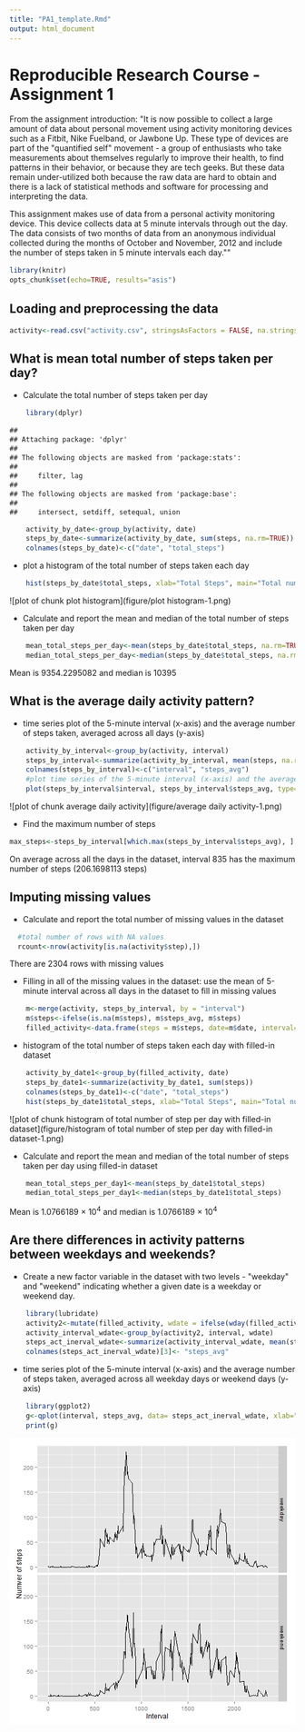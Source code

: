 ```yaml
---
title: "PA1_template.Rmd"
output: html_document
---
```


# Reproducible Research Course - Assignment 1

From the assignment introduction: "It is now possible to collect a large amount of data about personal movement using activity monitoring devices such as a Fitbit, Nike Fuelband, or Jawbone Up. These type of devices are part of the "quantified self" movement - a group of enthusiasts who take measurements about themselves regularly to improve their health, to find patterns in their behavior, or because they are tech geeks. But these data remain under-utilized both because the raw data are hard to obtain and there is a lack of statistical methods and software for processing and interpreting the data.

This assignment makes use of data from a personal activity monitoring device. This device collects data at 5 minute intervals through out the day. The data consists of two months of data from an anonymous individual collected during the months of October and November, 2012 and include the number of steps taken in 5 minute intervals each day.""


```r
library(knitr)
opts_chunk$set(echo=TRUE, results="asis")
```
## Loading and preprocessing the data


```r
activity<-read.csv("activity.csv", stringsAsFactors = FALSE, na.strings = "NA")
```

## What is mean total number of steps taken per day?

- Calculate the total number of steps taken per day 

```r
    library(dplyr)
```

```
## 
## Attaching package: 'dplyr'
## 
## The following objects are masked from 'package:stats':
## 
##     filter, lag
## 
## The following objects are masked from 'package:base':
## 
##     intersect, setdiff, setequal, union
```

```r
    activity_by_date<-group_by(activity, date)
    steps_by_date<-summarize(activity_by_date, sum(steps, na.rm=TRUE))
    colnames(steps_by_date)<-c("date", "total_steps")
```

- plot a histogram of the total number of steps taken each day

```r
    hist(steps_by_date$total_steps, xlab="Total Steps", main="Total number of steps taken each day", col="red")
```

![plot of chunk plot histogram](figure/plot histogram-1.png) 

- Calculate and report the mean and median of the total number of steps taken per day

```r
    mean_total_steps_per_day<-mean(steps_by_date$total_steps, na.rm=TRUE)
    median_total_steps_per_day<-median(steps_by_date$total_steps, na.rm=TRUE)
```
Mean is 9354.2295082 and median is 10395

## What is the average daily activity pattern?

- time series plot of the 5-minute interval (x-axis) and the average number of steps taken, averaged across all days (y-axis)

```r
    activity_by_interval<-group_by(activity, interval)
    steps_by_interval<-summarize(activity_by_interval, mean(steps, na.rm=TRUE))
    colnames(steps_by_interval)<-c("interval", "steps_avg")
    #plot time series of the 5-minute interval (x-axis) and the average number of steps taken, averaged across all days (y-axis)
    plot(steps_by_interval$interval, steps_by_interval$steps_avg, type="l", xlab="5-minute interval", ylab="Average steps taken across all days")
```

![plot of chunk average daily activity](figure/average daily activity-1.png) 

- Find the maximum number of steps

```r
max_steps<-steps_by_interval[which.max(steps_by_interval$steps_avg), ]
```

On average across all the days in the dataset, interval 835 has the maximum number of steps (206.1698113 steps) 

## Imputing missing values

- Calculate and report the total number of missing values in the dataset


```r
  #total number of rows with NA values
  rcount<-nrow(activity[is.na(activity$step),])
```
There are 2304 rows with missing values

-  Filling in all of the missing values in the dataset: use the mean of 5-minute interval across all days in the dataset to fill in missing values

```r
    m<-merge(activity, steps_by_interval, by = "interval")
    m$steps<-ifelse(is.na(m$steps), m$steps_avg, m$steps)
    filled_activity<-data.frame(steps = m$steps, date=m$date, interval=m$interval) 
```

- histogram of the total number of steps taken each day with filled-in dataset

```r
    activity_by_date1<-group_by(filled_activity, date)
    steps_by_date1<-summarize(activity_by_date1, sum(steps))
    colnames(steps_by_date1)<-c("date", "total_steps")
    hist(steps_by_date1$total_steps, xlab="Total Steps", main="Total number of steps taken each day with filled dataset", col="red")
```

![plot of chunk histogram of total number of step per day with filled-in dataset](figure/histogram of total number of step per day with filled-in dataset-1.png) 

- Calculate and report the mean and median of the total number of steps taken per day using filled-in dataset

```r
    mean_total_steps_per_day1<-mean(steps_by_date1$total_steps)
    median_total_steps_per_day1<-median(steps_by_date1$total_steps)
```
Mean is 1.0766189 &times; 10<sup>4</sup> and median is 1.0766189 &times; 10<sup>4</sup>

## Are there differences in activity patterns between weekdays and weekends?

- Create a new factor variable in the dataset with two levels - "weekday" and "weekend" indicating whether a given date is a weekday or weekend day.

```r
    library(lubridate)
    activity2<-mutate(filled_activity, wdate = ifelse(wday(filled_activity$date) %in% c(1, 7), "weekend", "weekday"))
    activity_interval_wdate<-group_by(activity2, interval, wdate)
    steps_act_inerval_wdate<-summarize(activity_interval_wdate, mean(steps))
    colnames(steps_act_inerval_wdate)[3]<- "steps_avg"
```

- time series plot of the 5-minute interval (x-axis) and the average number of steps taken, averaged across all weekday days or weekend days (y-axis)

```r
    library(ggplot2)
    g<-qplot(interval, steps_avg, data= steps_act_inerval_wdate, xlab="Interval", ylab="Numver of steps", geom="path", facets=wdate~.)
    print(g)
```

![plot of chunk plot](figure/plot-1.png) 



